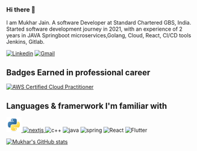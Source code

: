 ### Hi there 👋
I am Mukhar Jain. A software Developer at Standard Chartered GBS, India. Started software development journey in 2021, with an experience of 2 years in JAVA Springboot microservices,Golang, Cloud, React, CI/CD tools Jenkins, Gitlab.

[![Linkedin](https://img.shields.io/badge/-Mukhar-0077B5?logo=Linkedin&logoColor=white&link=https://www.linkedin.com/in/Mukhar/)](https://www.linkedin.com/in/Mukhar/)
[![Gmail](https://img.shields.io/badge/-Mukhar_Jain-c14438?logo=Gmail&logoColor=white&link=mailto:mukhar.jain2009@gmail.com)](mailto:mukhar.jain2009@gmail.com)


## Badges Earned in professional career

[![AWS Certified Cloud Practitioner](https://images.credly.com/size/150x150/images/00634f82-b07f-4bbd-a6bb-53de397fc3a6/image.png)](https://www.credly.com/badges/a1b7c852-d1c1-45f6-a05a-c107cad1b965/ "Cybersecurity Fundamentals")

## Languages & framerwork I'm familiar with

<a href="https://www.python.org" target="_blank" rel="noreferrer"> 
 <img src="https://raw.githubusercontent.com/devicons/devicon/master/icons/python/python-original.svg" alt="python" width="40" height="40"/> 
</a> 
<a href="https://nextjs.org/" target="_blank" rel="noreferrer"> 
 <img src="https://cdn.worldvectorlogo.com/logos/nextjs-2.svg" alt="nextjs" width="40" height="40"/> 
</a> 

 <img src="https://i.redd.it/31b2ii8hchi31.jpg" alt="c++" width="60" height="60" />    
 <img src="https://static.javatpoint.com/core/images/java-logo1.png" alt="java" width="80" height="60" />   
 <img src="https://www.logo.wine/a/logo/Spring_Framework/Spring_Framework-Logo.wine.svg" alt="spring" width="80" height="60" />  
 <img src="https://www.datocms-assets.com/45470/1631110818-logo-react-js.png" alt="React" width="90" height="60" />  
 <img src="https://logowik.com/content/uploads/images/flutter5786.jpg" alt="Flutter" width="60" height="60" />
 
<!--
**Mukhar/Mukhar** is a ✨ _special_ ✨ repository because its `README.md` (this file) appears on your GitHub profile.



Here are some ideas to get you started:

- 🔭 I’m currently working on ...
- 🌱 I’m currently learning ...
- 👯 I’m looking to collaborate on ...
- 🤔 I’m looking for help with ...
- 💬 Ask me about ...
- 📫 How to reach me: ...
- 😄 Pronouns: ...
- ⚡ Fun fact: ...
-->
[![Mukhar's GitHub stats](https://github-readme-stats.vercel.app/api?username=Mukhar&show_icons=true&count_private=true&show_icons=true&theme=react)](https://github.com/Mukhar/github-readme-stats)
